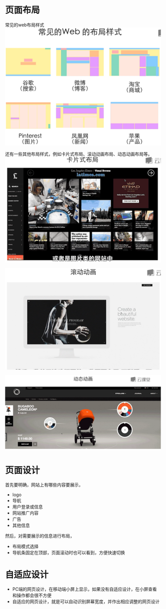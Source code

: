 # 页面布局
常见的web布局样式
![常见的web布局样式](web1.png "常见的web布局样式")

还有一些其他布局样式，例如卡片式布局、滚动动画布局、动态动画布局等。
![卡片式布局](web2.png "卡片式布局")

![滚动动画布局](web3.png "滚动动画布局")

![动态动画布局](web4.png "动态动画布局")

# 页面设计
首先要明确，网站上有哪些内容要展示，
- logo
- 导航
- 用户登录或信息
- 网站推广内容
- 广告
- 其他信息

然后，对需要展示的信息进行布局，
- 布局模式选择
- 导航条固定在顶部，页面滚动时也可以看到，方便快速切换

# 自适应设计
- PC端的网页设计，在移动端小屏上显示，如果没有自适应设计，在小屏查看和操作都会很不方便
- 自适应的网页设计，就是可以自动识别屏幕宽度，并作出相应调整的网页设计
